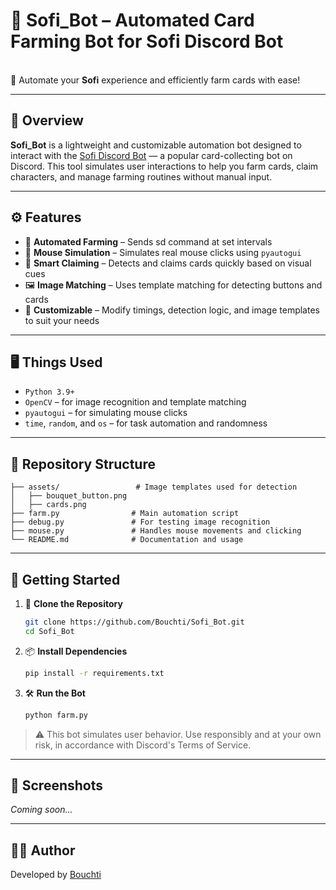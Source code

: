 # 🌾 Sofi\_Bot – Automated Card Farming Bot for Sofi Discord Bot

\
🤖 Automate your **Sofi** experience and efficiently farm cards with ease!

---

## 📌 Overview

**Sofi\_Bot** is a lightweight and customizable automation bot designed to interact with the [Sofi Discord Bot](https://discord.com/invite/sofi) — a popular card-collecting bot on Discord. This tool simulates user interactions to help you farm cards, claim characters, and manage farming routines without manual input.

---

## ⚙️ Features

- 🔁 **Automated Farming** – Sends sd command at set intervals
- 👡 **Mouse Simulation** – Simulates real mouse clicks using `pyautogui`
- 🧠 **Smart Claiming** – Detects and claims cards quickly based on visual cues
- 🖼️ **Image Matching** – Uses template matching for detecting buttons and cards
- 🔧 **Customizable** – Modify timings, detection logic, and image templates to suit your needs

---

## 🖥️ Things Used

- `Python 3.9+`
- `OpenCV` – for image recognition and template matching
- `pyautogui` – for simulating mouse clicks
- `time`, `random`, and `os` – for task automation and randomness

---

## 📂 Repository Structure

```
├── assets/                 # Image templates used for detection
│   ├── bouquet_button.png
│   ├── cards.png
├── farm.py                # Main automation script
├── debug.py               # For testing image recognition
├── mouse.py               # Handles mouse movements and clicking
└── README.md              # Documentation and usage
```

---

## 🚀 Getting Started

1. 📅 **Clone the Repository**

   ```bash
   git clone https://github.com/Bouchti/Sofi_Bot.git
   cd Sofi_Bot
   ```

2. 📦 **Install Dependencies**

   ```bash
   pip install -r requirements.txt
   ```

3. 🛠️ **Run the Bot**

   ```bash
   python farm.py
   ```

> ⚠️ This bot simulates user behavior. Use responsibly and at your own risk, in accordance with Discord's Terms of Service.

---

## 📸 Screenshots

*Coming soon...*

---

## 🧑‍💻 Author

Developed by [Bouchti](https://github.com/Bouchti)

